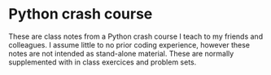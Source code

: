 # Python crash course
These are class notes from a Python crash course I teach to my friends and colleagues. I assume little to no prior coding experience, however these notes are not intended as stand-alone material. These are normally supplemented with in class exercices and problem sets. 